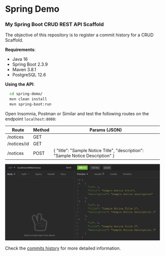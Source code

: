 # Spring Demo

### My Spring Boot CRUD REST API Scaffold

The objective of this repository is to register a commit history for a CRUD Scaffold.

**Requirements**:

- Java 16
- Spring Boot 2.3.9
- Maven 3.8.1
- PostgreSQL 12.6

**Using the API**:

```bash
  cd spring-demo/
  mvn clean install
  mvn spring-boot:run
```

Open Insomnia, Postman or Similar and test the following routes on the endpoint `localhost:8080`:

| Route         | Method | Params (JSON)
| --------------| -------| ------------- |
| /notices      | GET    |               |
| /notices/id   | GET    |               |
| /notices      | POST   | { "title": "Sample Notice Title", "description": "Sample Notice Description" } |

![Insomnia Example](/insomnia.png)

Check the [commits history](https://github.com/elissonmichael/spring-demo/commits/master) for more detailed information.
